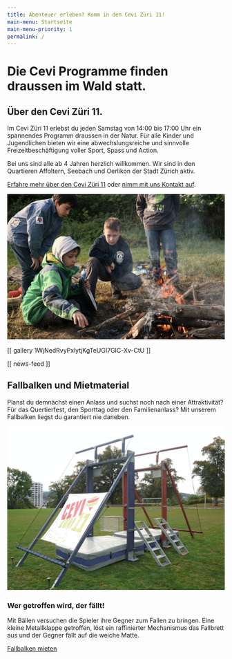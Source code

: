 ```yaml
---
title: Abenteuer erleben? Komm in den Cevi Züri 11!
main-menu: Startseite
main-menu-priority: 1
permalink: /
---
```


# Die Cevi Programme finden draussen im Wald statt.

## Über den Cevi Züri 11.

Im Cevi Züri 11 erlebst du jeden Samstag von 14:00 bis 17:00 Uhr ein spannendes Programm draussen in der Natur. Für alle
Kinder und Jugendlichen bieten wir eine abwechslungsreiche und sinnvolle Freizeitbeschäftigung voller Sport, Spass und
Action.

Bei uns sind alle ab 4 Jahren herzlich willkommen. Wir sind in den Quartieren Affoltern, Seebach und Oerlikon der Stadt
Zürich aktiv.

[Erfahre mehr über den Cevi Züri 11](/ueber-uns) oder [nimm mit uns Kontakt auf](/kontakt).

![Der Zvieri auf dem Feuer ist ein fester Bestandteil unserer Programme.](/assets/Sinai_am_Feuer.jpg)

[[ gallery 1WjNedRvyPxlytjKgTeUGI7GlC-Xv-CtU ]]

[[ news-feed ]]

## Fallbalken und Mietmaterial

Planst du demnächst einen Anlass und suchst noch nach einer Attraktivität? Für das Quertierfest, den Sporttag oder den
Familienanlass? Mit unserem Fallbalken liegst du garantiert nie daneben.

![Unser Fallbalken kannst du mieten.](/assets/Fallbalken.jpg)

### Wer getroffen wird, der fällt!

Mit Bällen versuchen die Spieler ihre Gegner zum Fallen zu bringen. Eine kleine Metallklappe getroffen, löst ein
raffinierter Mechanismus das Fallbrett aus und der Gegner fällt auf die weiche Matte.

[Fallbalken mieten](/material)
